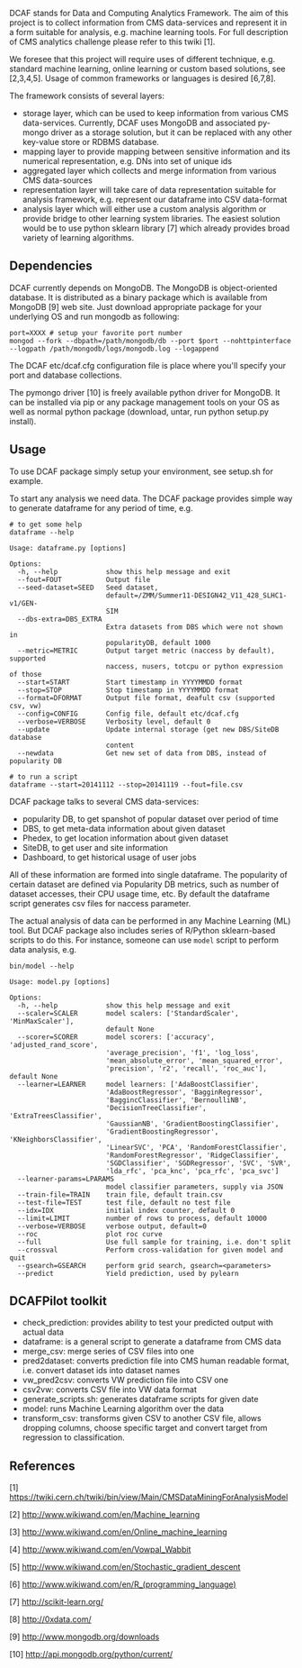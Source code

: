 DCAF stands for Data and Computing Analytics Framework.
The aim of this project is to collect information from
CMS data-services and represent it in a form suitable
for analysis, e.g. machine learning tools. For full
description of CMS analytics challenge please refer to this
twiki [1].

We foresee that this project will require uses of different
technique, e.g. standard machine learning, online learning
or custom based solutions, see [2,3,4,5]. Usage of common
frameworks or languages is desired [6,7,8].

The framework consists of several layers:
- storage layer, which can be used to keep information from various
  CMS data-services. Currently, DCAF uses MongoDB and
  associated py-mongo driver as a storage solution, but
  it can be replaced with any other key-value store or RDBMS database.
- mapping layer to provide mapping between sensitive information and its
  numerical representation, e.g. DNs into set of unique ids
- aggregated layer which collects and merge information from various
  CMS data-sources
- representation layer will take care of data representation suitable
  for analysis framework, e.g. represent our dataframe into CSV data-format
- analysis layer which will either use a custom analysis algorithm or
  provide bridge to other learning system libraries. The easiest solution
  would be to use python sklearn library [7] which already provides broad
  variety of learning algorithms.

Dependencies
------------
DCAF currently depends on MongoDB. The MongoDB is object-oriented database. It
is distributed as a binary package which is available from MongoDB [9] web
site. Just download appropriate package for your underlying OS and run mongodb
as following:

```
port=XXXX # setup your favorite port number
mongod --fork --dbpath=/path/mongodb/db --port $port --nohttpinterface
--logpath /path/mongodb/logs/mongodb.log --logappend
```

The DCAF etc/dcaf.cfg configuration file is place where you'll specify
your port and database collections.

The pymongo driver [10] is freely available python driver for MongoDB.
It can be installed via pip or any package management tools on your OS
as well as normal python package (download, untar, run python setup.py
install).

Usage
-----

To use DCAF package simply setup your environment, see setup.sh for
example.

To start any analysis we need data. The DCAF package provides simple
way to generate dataframe for any period of time, e.g.

```
# to get some help
dataframe --help

Usage: dataframe.py [options]

Options:
  -h, --help            show this help message and exit
  --fout=FOUT           Output file
  --seed-dataset=SEED   Seed dataset,
                        default=/ZMM/Summer11-DESIGN42_V11_428_SLHC1-v1/GEN-
                        SIM
  --dbs-extra=DBS_EXTRA
                        Extra datasets from DBS which were not shown in
                        popularityDB, default 1000
  --metric=METRIC       Output target metric (naccess by default), supported
                        naccess, nusers, totcpu or python expression of those
  --start=START         Start timestamp in YYYYMMDD format
  --stop=STOP           Stop timestamp in YYYYMMDD format
  --format=DFORMAT      Output file format, deafult csv (supported csv, vw)
  --config=CONFIG       Config file, default etc/dcaf.cfg
  --verbose=VERBOSE     Verbosity level, default 0
  --update              Update internal storage (get new DBS/SiteDB database
                        content
  --newdata             Get new set of data from DBS, instead of popularity DB

# to run a script
dataframe --start=20141112 --stop=20141119 --fout=file.csv
```

DCAF package talks to several CMS data-services:

- popularity DB, to get spanshot of popular dataset over period of time
- DBS, to get meta-data information about given dataset
- Phedex, to get location information about given dataset
- SiteDB, to get user and site information
- Dashboard, to get historical usage of user jobs

All of these information are formed into single dataframe. The popularity
of certain dataset are defined via Popularity DB metrics, such as number
of dataset accesses, their CPU usage time, etc. By default the
dataframe script generates csv files for naccess parameter.

The actual analysis of data can be performed in any Machine Learning
(ML) tool. But DCAF package also includes series of R/Python sklearn-based
scripts to do this. For instance, someone can use ```model``` script to
perform data analysis, e.g.

```
bin/model --help

Usage: model.py [options]

Options:
  -h, --help            show this help message and exit
  --scaler=SCALER       model scalers: ['StandardScaler', 'MinMaxScaler'],
                        default None
  --scorer=SCORER       model scorers: ['accuracy', 'adjusted_rand_score',
                        'average_precision', 'f1', 'log_loss',
                        'mean_absolute_error', 'mean_squared_error',
                        'precision', 'r2', 'recall', 'roc_auc'], default None
  --learner=LEARNER     model learners: ['AdaBoostClassifier',
                        'AdaBoostRegressor', 'BagginRegressor',
                        'BaggincClassifier', 'BernoulliNB',
                        'DecisionTreeClassifier', 'ExtraTreesClassifier',
                        'GaussianNB', 'GradientBoostingClassifier',
                        'GradientBoostingRegressor', 'KNeighborsClassifier',
                        'LinearSVC', 'PCA', 'RandomForestClassifier',
                        'RandomForestRegressor', 'RidgeClassifier',
                        'SGDClassifier', 'SGDRegressor', 'SVC', 'SVR',
                        'lda_rfc', 'pca_knc', 'pca_rfc', 'pca_svc']
  --learner-params=LPARAMS
                        model classifier parameters, supply via JSON
  --train-file=TRAIN    train file, default train.csv
  --test-file=TEST      test file, default no test file
  --idx=IDX             initial index counter, default 0
  --limit=LIMIT         number of rows to process, default 10000
  --verbose=VERBOSE     verbose output, default=0
  --roc                 plot roc curve
  --full                Use full sample for training, i.e. don't split
  --crossval            Perform cross-validation for given model and quit
  --gsearch=GSEARCH     perform grid search, gsearch=<parameters>
  --predict             Yield prediction, used by pylearn
```

DCAFPilot toolkit
-----------------

- check_prediction: provides ability to test your predicted output with actual data
- dataframe: is a general script to generate a dataframe from CMS data
- merge_csv: merge series of CSV files into one
- pred2dataset: converts prediction file into CMS human readable format, i.e.
  convert dataset ids into dataset names
- vw_pred2csv: converts VW prediction file into CSV one
- csv2vw: converts CSV file into VW data format
- generate_scripts.sh: generates dataframe scripts for given date
- model: runs Machine Learning algorithm over the data
- transform_csv: transforms given CSV to another CSV file, allows dropping
  columns, choose specific target and convert target from regression to
  classification.

References
----------

[1] https://twiki.cern.ch/twiki/bin/view/Main/CMSDataMiningForAnalysisModel

[2] http://www.wikiwand.com/en/Machine_learning

[3] http://www.wikiwand.com/en/Online_machine_learning

[4] http://www.wikiwand.com/en/Vowpal_Wabbit

[5] http://www.wikiwand.com/en/Stochastic_gradient_descent

[6] http://www.wikiwand.com/en/R_(programming_language)

[7] http://scikit-learn.org/

[8] http://0xdata.com/

[9] http://www.mongodb.org/downloads

[10] http://api.mongodb.org/python/current/
